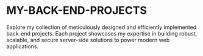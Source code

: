 # MY-BACK-END-PROJECTS
Explore my collection of meticulously designed and efficiently implemented back-end projects. Each project showcases my expertise in building robust, scalable, and secure server-side solutions to power modern web applications.
